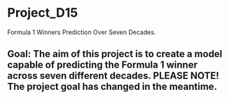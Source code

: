 # Project_D15
Formula 1 Winners Prediction Over Seven Decades.


## Goal: The aim of this project is to create a model capable of predicting the Formula 1 winner across seven different decades. PLEASE NOTE! The project goal has changed in the meantime. ##








